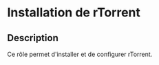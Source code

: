 Installation de rTorrent
=========

Description
------------

Ce rôle permet d'installer et de configurer rTorrent.
